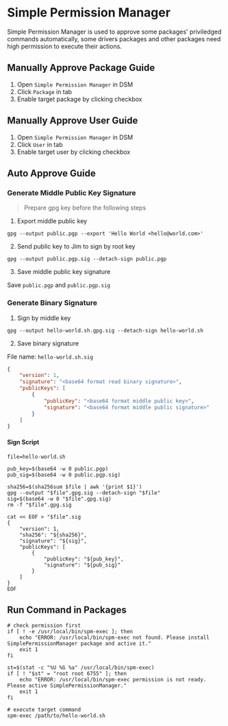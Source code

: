 # Simple Permission Manager

Simple Permission Manager is used to approve some packages' priviledged commands automatically, some drivers packages and other packages need high permission to execute their actions.

## Manually Approve Package Guide

1. Open `Simple Permission Manager` in DSM
2. Click `Package` in tab
3. Enable target package by clicking checkbox

## Manually Approve User Guide

1. Open `Simple Permission Manager` in DSM
2. Click `User` in tab
3. Enable target user by clicking checkbox

## Auto Approve Guide

### Generate Middle Public Key Signature

> Prepare gpg key before the following steps

1. Export middle public key

```shell
gpg --output public.pgp --export 'Hello World <hello@world.com>'
```

2. Send public key to Jim to sign by root key

```shell
gpg --output public.pgp.sig --detach-sign public.pgp
```

3. Save middle public key signature

Save `public.pgp` and `public.pgp.sig`

### Generate Binary Signature

1. Sign by middle key

```shell
gpg --output hello-world.sh.gpg.sig --detach-sign hello-world.sh
```

2. Save binary signature

File name: `hello-world.sh.sig`

```json
{
    "version": 1,
    "signature": "<base64 format read binary signature>",
    "publicKeys": [
        {
            "publicKey": "<base64 format middle public key>",
            "signature": "<base64 format middle public signature>"
        }
    ]
}
```

#### Sign Script

```shell
file=hello-world.sh

pub_key=$(base64 -w 0 public.pgp)
pub_sig=$(base64 -w 0 public.pgp.sig)

sha256=$(sha256sum $file | awk '{print $1}')
gpg --output "$file".gpg.sig --detach-sign "$file"
sig=$(base64 -w 0 "$file".gpg.sig)
rm -f "$file".gpg.sig

cat << EOF > "$file".sig
{
    "version": 1,
    "sha256": "${sha256}",
    "signature": "${sig}",
    "publicKeys": [
        {
            "publicKey": "${pub_key}",
            "signature": "${pub_sig}"
        }
    ]
}
EOF
```

## Run Command in Packages

```
# check permission first
if [ ! -e /usr/local/bin/spm-exec ]; then
    echo "ERROR: /usr/local/bin/spm-exec not found. Please install SimplePermissionManager package and active it."
    exit 1
fi

st=$(stat -c "%U %G %a" /usr/local/bin/spm-exec)
if [ ! "$st" = "root root 6755" ]; then
    echo "ERROR: /usr/local/bin/spm-exec permission is not ready. Please active SimplePermissionManager."
    exit 1
fi

# execute target command
spm-exec /path/to/hello-world.sh
```